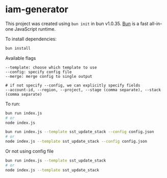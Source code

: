 # iam-generator

This project was created using `bun init` in bun v1.0.35. [Bun](https://bun.sh) is a fast all-in-one JavaScript runtime.

To install dependencies:

```bash
bun install
```

Available flags

```
--template: choose which template to use
--config: specify config file
--merge: merge config to single output

# if not specify --config, we can explicitly specify fields
--account-id, --region, --project, --stage (comma separate), --stack (comma separate)
```

To run:

```bash
bun run index.js
# or
node index.js
```

```bash
bun run index.js --template sst_update_stack --config config.json
# or
node index.js --template sst_update_stack --config config.json
```

Or not using config file

```bash
bun run index.js --template sst_update_stack
# or
node index.js --template sst_update_stack
```
